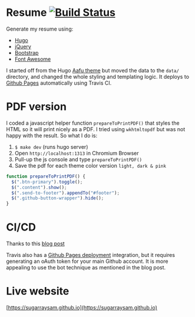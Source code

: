 # Resume [![Build Status](https://travis-ci.com/sugarraysam/resume.svg?branch=master)](https://travis-ci.com/sugarraysam/resume)

Generate my resume using:
- [Hugo](https://gohugo.io/)
- [jQuery](https://jquery.com/)
- [Bootstrap](https://getbootstrap.com/)
- [Font Awesome](https://fontawesome.com/)

I started off from the Hugo [Aafu theme](https://themes.gohugo.io/aafu/) but moved the data to the `data/` directory, and changed the whole styling and templating logic. It deploys to [Github Pages](https://gohugo.io/hosting-and-deployment/hosting-on-github/) automatically using Travis CI.

# PDF version

I coded a javascript helper function `prepareToPrintPDF()` that styles the HTML so it will print nicely as a PDF. I tried using `wkhtmltopdf` but was not happy with the result. So what I do is:
1. `$ make dev` (runs hugo server)
2. Open `http://localhost:1313` in Chromium Browser
3. Pull-up the js console and type `prepareToPrintPDF()`
4. Save the pdf for each theme color version `light, dark & pink`

```js
function prepareToPrintPDF() {
  $(".btn-primary").toggle();
  $(".content").show();
  $(".send-to-footer").appendTo("#footer");
  $(".github-button-wrapper").hide();
}
```

# CI/CD

Thanks to this [blog post](https://cjolowicz.github.io/posts/hosting-a-hugo-blog-on-github-pages-with-travis-ci/)

Travis also has a [Github Pages deployment](https://docs.travis-ci.com/user/deployment/pages/) integration, but it requires generating an oAuth token for your main Github account. It is more appealing to use the bot technique as mentioned in the blog post.

# Live website

[https://sugarraysam.github.io](https://sugarraysam.github.io)
